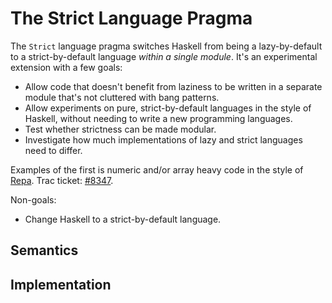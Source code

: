 # The Strict Language Pragma


The `Strict` language pragma switches Haskell from being a lazy-by-default to a strict-by-default language *within a single module*. It's an experimental extension with a few goals:

- Allow code that doesn't benefit from laziness to be written in a separate module that's not cluttered with bang patterns.
- Allow experiments on pure, strict-by-default languages in the style of Haskell, without needing to write a new programming languages.
- Test whether strictness can be made modular.
- Investigate how much implementations of lazy and strict languages need to differ.


Examples of the first is numeric and/or array heavy code in the style of [Repa](http://hackage.haskell.org/package/repa). Trac ticket: [\#8347](https://gitlab.haskell.org/ghc/ghc/issues/8347).


Non-goals:

- Change Haskell to a strict-by-default language.

## Semantics


## Implementation



